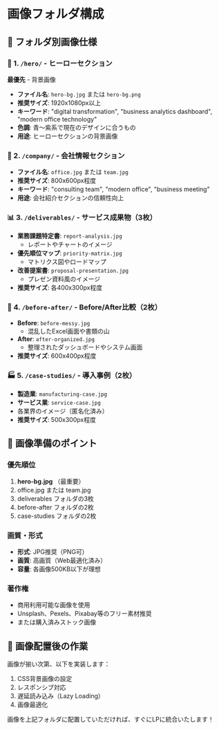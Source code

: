 # 画像フォルダ構成

## 📁 フォルダ別画像仕様

### 🎯 1. `/hero/` - ヒーローセクション
**最優先** - 背景画像
- **ファイル名**: `hero-bg.jpg` または `hero-bg.png`
- **推奨サイズ**: 1920x1080px以上
- **キーワード**: "digital transformation", "business analytics dashboard", "modern office technology"
- **色調**: 青〜紫系で現在のデザインに合うもの
- **用途**: ヒーローセクションの背景画像

### 🏢 2. `/company/` - 会社情報セクション
- **ファイル名**: `office.jpg` または `team.jpg`
- **推奨サイズ**: 800x600px程度
- **キーワード**: "consulting team", "modern office", "business meeting"
- **用途**: 会社紹介セクションの信頼性向上

### 📊 3. `/deliverables/` - サービス成果物（3枚）
- **業務課題特定書**: `report-analysis.jpg`
  - レポートやチャートのイメージ
- **優先順位マップ**: `priority-matrix.jpg`
  - マトリクス図やロードマップ
- **改善提案書**: `proposal-presentation.jpg`
  - プレゼン資料風のイメージ
- **推奨サイズ**: 各400x300px程度

### 🔄 4. `/before-after/` - Before/After比較（2枚）
- **Before**: `before-messy.jpg`
  - 混乱したExcel画面や書類の山
- **After**: `after-organized.jpg`
  - 整理されたダッシュボードやシステム画面
- **推奨サイズ**: 600x400px程度

### 🏭 5. `/case-studies/` - 導入事例（2枚）
- **製造業**: `manufacturing-case.jpg`
- **サービス業**: `service-case.jpg`
- 各業界のイメージ（匿名化済み）
- **推奨サイズ**: 500x300px程度

## 📝 画像準備のポイント

### 優先順位
1. **hero-bg.jpg** （最重要）
2. office.jpg または team.jpg
3. deliverables フォルダの3枚
4. before-after フォルダの2枚
5. case-studies フォルダの2枚

### 画質・形式
- **形式**: JPG推奨（PNG可）
- **画質**: 高画質（Web最適化済み）
- **容量**: 各画像500KB以下が理想

### 著作権
- 商用利用可能な画像を使用
- Unsplash、Pexels、Pixabay等のフリー素材推奨
- または購入済みストック画像

## 🚀 画像配置後の作業
画像が揃い次第、以下を実装します：
1. CSS背景画像の設定
2. レスポンシブ対応
3. 遅延読み込み（Lazy Loading）
4. 画像最適化

画像を上記フォルダに配置していただければ、すぐにLPに統合いたします！